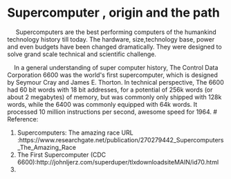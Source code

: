 
# Supercomputer , origin and the path


<p>&nbsp;&nbsp;&nbsp;&nbsp; Supercomputers are the best performing computers of the humankind technology history till today. 
The hardware, size,technology base, power and even budgets have been changed dramatically. They were designed to solve grand scale technical and scientific challenge.</p>

<p>&nbsp;&nbsp;&nbsp;&nbsp;In a general understanding of super computer history, The Control Data Corporation 6600 was the world's first supercomputer, which is designed by Seymour Cray and James E. Thorton.
In technical perspective, The 6600 had 60 bit words with 18 bit addresses, for a potential of 256k words (or about 2 megabytes) of memory, but was commonly only shipped with 128k words, while the 6400 was commonly equipped with 64k words.
It processed 10 million instructions per second, awesome speed for 1964.
# Reference:

<ol>
<li>Supercomputers: The amazing race URL :https://www.researchgate.net/publication/270279442_Supercomputers_The_Amazing_Race
<li>The First Supercomputer (CDC 6600):http://johnljerz.com/superduper/tlxdownloadsiteMAIN/id70.html
<li>
<ol>

